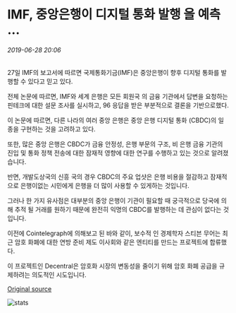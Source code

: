 #  IMF, 중앙은행이 디지털 통화 발행 을 예측 ...

###### 2019-06-28 20:06

27일 IMF의 보고서에 따르면 국제통화기금(IMF)은 중앙은행이 향후 디지털 통화를 발행할 수 있다고 믿고 있다.

전체 논문에 따르면, IMF와 세계 은행은 모든 회원국 의 금융 기관에서 답변을 요청하는 핀테크에 대한 설문 조사를 실시하고, 96 응답을 받은 부분적으로 결론을 기반으로했다.

이 논문에 따르면, 다른 나라의 여러 중앙 은행은 중앙 은행 디지털 통화 (CBDC)의 일종을 구현하는 것을 고려하고 있다.

또한, 많은 중앙 은행은 CBDC가 금융 안정성, 은행 부문의 구조, 비 은행 금융 기관의 진입 및 통화 정책 전송에 대한 잠재적 영향에 대한 연구를 수행하고 있는 것으로 알려졌습니다.

반면, 개발도상국의 신흥 국의 경우 CBDC의 주요 업샷은 은행 비용을 절감하고 잠재적으로 은행이없는 시민에게 은행을 더 많이 사용할 수 있게하는 것입니다.

그러나 한 가지 유사점은 대부분의 중앙 은행이 기관이 필요할 때 궁극적으로 당국에 의해 추적 될 거래를 원하기 때문에 완전히 익명의 CBDC를 발행하는 데 관심이 없다는 것입니다.

이전에 Cointelegraph에 의해보고 된 바와 같이, 보수적 인 경제학자 스티븐 무어는 최근 암호 화폐에 대한 연방 준비 제도 이사회와 같은 엔티티를 만드는 프로젝트에 합류했다.

이 프로젝트인 Decentral은 암호화 시장의 변동성을 줄이기 위해 암호 화폐 공급을 규제하려는 의도적인 시도입니다.

[Original source](https://cointelegraph.com/news/imf-predicts-central-banks-to-issue-digital-currencies)

![stats](https://c.statcounter.com/11760860/0/a89fa40b/1/ "stats")